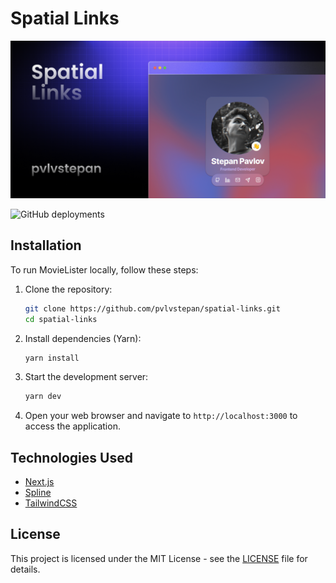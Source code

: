 # Spatial Links

![cover](public/cover.png)

![GitHub deployments](https://img.shields.io/github/deployments/pvlvstepan/spatial-links/production?logo=vercel&label=Vercel)


## Installation

To run MovieLister locally, follow these steps:

1. Clone the repository:

   ```bash
   git clone https://github.com/pvlvstepan/spatial-links.git
   cd spatial-links
   ```

2. Install dependencies (Yarn):

   ```bash
   yarn install
   ```

3. Start the development server:

   ```bash
   yarn dev
   ```

4. Open your web browser and navigate to `http://localhost:3000` to access the application.


## Technologies Used

- [Next.js](https://nextjs.org/)
- [Spline](https://spline.design/)
- [TailwindCSS](https://tailwindcss.com/)

## License

This project is licensed under the MIT License - see the [LICENSE](LICENSE) file for details.
